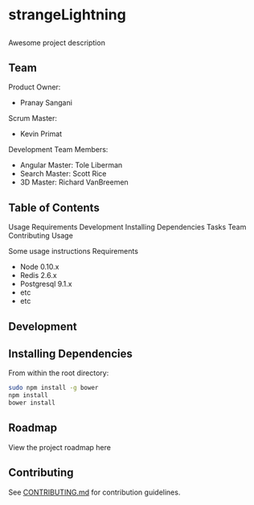 # strangeLightning

## <insertProjectName>
Awesome project description

## Team

Product Owner:
* Pranay Sangani

Scrum Master: 
* Kevin Primat

Development Team Members:
* Angular Master: Tole Liberman
* Search Master: Scott Rice
* 3D Master: Richard VanBreemen

## Table of Contents

Usage
Requirements
Development
Installing Dependencies
Tasks
Team
Contributing
Usage

Some usage instructions
Requirements

* Node 0.10.x
* Redis 2.6.x
* Postgresql 9.1.x
* etc
* etc

## Development

## Installing Dependencies

From within the root directory:

```BASH
sudo npm install -g bower
npm install
bower install
```

## Roadmap

View the project roadmap here

## Contributing

See [CONTRIBUTING.md](https://github.com/StrangeLightning/strangeLightning/blob/master/CONTRIBUTING.md) for contribution guidelines.
